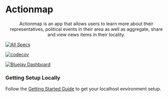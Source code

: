 # Actionmap

<div style="text-align: center;">

Actionmap is an app that allows users to learn more about their representatives,
political events in their area as well as aggregate, share and view news items in their locality.

</div>

<!-- TODO: Update these for your repo! -->

[![All Specs](https://github.com/cs169/fa23-chips-10.5-33/actions/workflows/specs.yml/badge.svg)](https://github.com/cs169/fa23-chips-10.5-33/actions) 

[![codecov](https://codecov.io/github/cs169/fa23-chips-10.5-33/graph/badge.svg?token=rskH5WUS2m)](https://codecov.io/github/cs169/fa23-chips-10.5-33)

[![Bluejay Dashboard](https://img.shields.io/badge/Bluejay-Dashboard_33-blue.svg)](http://dashboard.bluejay.governify.io/dashboard/script/dashboardLoader.js?dashboardURL=https://reporter.bluejay.governify.io/api/v4/dashboards/tpa-CS169-2023-GH-cs169_fa23-chips-10.5-33/main)

### Getting Setup Locally

Follow the [Getting Started Guide](./docs/01-getting-started.md) to get your localhost environment setup.

